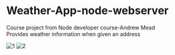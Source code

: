 # Weather-App-node-webserver

Course project from Node developer course-Andrew Mead  
Provides weather information when given an address

![1](https://imgur.com/a/oieHm9L)
![2](https://imgur.com/a/FwEYaEx)
